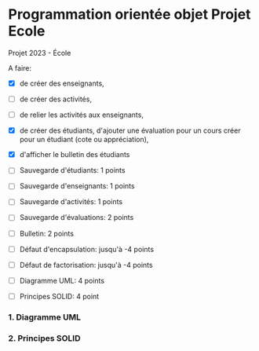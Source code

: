 # Programmation orientée objet Projet Ecole
Projet 2023 - École


A faire:
-  [x] de créer des enseignants,
-  [ ] de créer des activités,
-  [ ] de relier les activités aux enseignants,
-  [x] de créer des étudiants, d'ajouter une évaluation pour un cours créer pour un étudiant (cote ou appréciation),
-  [x] d'afficher le bulletin des étudiants
-  [ ] Sauvegarde d'étudiants: 1 points
-  [ ] Sauvegarde d'enseignants: 1 points
-  [ ] Sauvegarde d'activités: 1 points
-  [ ] Sauvegarde d'évaluations: 2 points
-  [ ] Bulletin: 2 points
-  [ ] Défaut d'encapsulation: jusqu'à -4 points
-  [ ] Défaut de factorisation: jusqu'à -4 points
-  [ ] Diagramme UML: 4 points
-  [ ] Principes SOLID: 4 point


### 1. Diagramme UML

### 2. Principes SOLID
